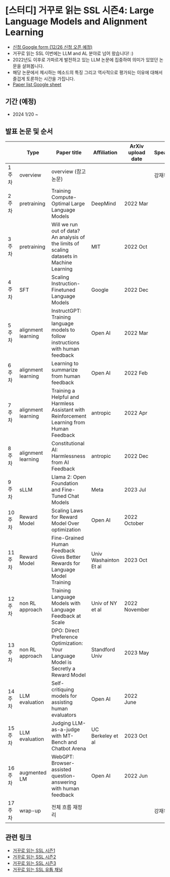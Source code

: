 # [스터디] 거꾸로 읽는 SSL 시즌4: Large Language Models and Alignment Learning

- [신청 Google form (12/26 신청 오픈 예정)](https://forms.gle/RUC7acT3s1tve6DY6)
- 거꾸로 읽는 SSL 이번에는 LLM and AL 분야로 넘어 왔습니다! :)
- 2022년도 이후로 가파르게 발전하고 있는 LLM 논문에 집중하여 의미가 있었던 논문을 살펴봅니다. 
- 해당 논문에서 제시하는 메소드의 특징 그리고 역사적으로 평가되는 이유에 대해서 즐겁게 토론하는 시간을 가집니다. 
- [Paper list Google sheet](https://docs.google.com/spreadsheets/d/1P-pACgU9G0xq6M9Gufad-3tLUBavSMyUL0NIdd6TVH8/edit#gid=2129665481)

## 기간 (예정)
- 2024 1/20 ~

## 발표 논문 및 순서
  | Type | Paper title | Affiliation | ArXiv upload date | Speaker
-- | -- | -- | -- | -- | --
1 주차 | overview | overview (참고 논문) |   |   | 강재욱
2 주차 | pretraining | Training Compute-Optimal Large Language Models | DeepMind | 2022 Mar |  
3 주차 | pretraining | Will we run out of data? An analysis of the limits of scaling datasets in Machine Learning | MIT | 2022 Oct |  
4 주차 | SFT | Scaling Instruction-Finetuned Language Models | Google | 2022 Dec |  
5 주차 | alignment learning | InstructGPT: Training language models to follow instructions with human feedback | Open AI | 2022 Mar |  
6 주차 | alignment learning | Learning to summarize from human feedback | Open AI | 2022 Feb |  
7 주차 | alignment learning | Training a Helpful and Harmless Assistant with Reinforcement Learning from Human Feedback | antropic | 2022 Apr |  
8 주차 | alignment learning | Constitutional AI: Harmlessness from AI Feedback | antropic | 2022 Dec |  
9 주차 | sLLM | Llama 2: Open Foundation and Fine-Tuned Chat Models | Meta | 2023 Jul |  
10 주차 | Reward Model | Scaling Laws for Reward Model Over optimization | Open AI | 2022 October |  
11 주차 | Reward Model | Fine-Grained Human Feedback Gives Better Rewards for Language Model Training | Univ Washainton Et al | 2023 Oct |  
12 주차 | non RL approach | Training Language Models with Language Feedback at Scale | Univ of NY et al | 2022 November |  
13 주차 | non RL approach | DPO: Direct Preference Optimization: Your Language Model is Secretly a Reward Model | Standford Univ | 2023 May |  
14 주차 | LLM evaluation | Self-critiquing models for assisting human evaluators | Open AI | 2022 June |  
15 주차 | LLM evaluation | Judging LLM-as-a-judge with MT-Bench and Chatbot Arena | UC Berkeley et al | 2023 Oct |  
16 주차 | augmented LM | WebGPT: Browser-assisted question-answering with human feedback | Open AI | 2022 Jun |  
17 주차 | wrap-up | 전체 흐름 재정리 |   |   | 강재욱


## 관련 링크
- [거꾸로 읽는 SSL 시즌1](https://youtube.com/playlist?list=PLMSTs9nojhszOnaAwOg42NEsH_Jn6405o)
- [거꾸로 읽는 SSL 시즌2](https://youtube.com/playlist?list=PLMSTs9nojhszeFer8gYnEI5yA5JenWzEA)
- [거꾸로 읽는 SSL 시즌3](https://youtube.com/playlist?list=PLMSTs9nojhsyO_PBhdKgaLvS-NqoPUQl_&si=yPb2P4_7SwNPiWCO)
- [거꾸로 읽는 SSL 유튭 채널](https://www.youtube.com/channel/UCTwcUmKhqeBhG0rQHkPVP6Q)
